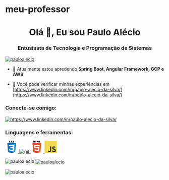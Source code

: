 # meu-professor
<h1 align="center">Olá 👋, Eu sou Paulo Alécio</h1>
<h3 align="center">Entusiasta de Tecnologia e Programação de Sistemas</h3>

<p align="left"> <a href="https://github.com/ryo-ma/github-profile-trophy"><img src="https://github-profile-trophy.vercel.app/?username=pauloalecio" alt="pauloalecio" /></a> </p>

- 🌱 Atualmente estou apredendo **Spring Boot, Angular Framework, GCP e AWS**

- 📄 Você pode verificar minhas experiências em [https://www.linkedin.com/in/paulo-alecio-da-silva/](https://www.linkedin.com/in/paulo-alecio-da-silva/)

<h3 align="left">Conecte-se comigo:</h3>
<p align="left">
<a href="https://linkedin.com/in/https://www.linkedin.com/in/paulo-alecio-da-silva/" target="blank"><img align="center" src="https://raw.githubusercontent.com/rahuldkjain/github-profile-readme-generator/master/src/images/icons/Social/linked-in-alt.svg" alt="https://www.linkedin.com/in/paulo-alecio-da-silva/" height="30" width="40" /></a>
</p>

<h3 align="left">Linguagens e ferramentas:</h3>
<p align="left"> <a href="https://www.w3schools.com/css/" target="_blank" rel="noreferrer"> <img src="https://raw.githubusercontent.com/devicons/devicon/master/icons/css3/css3-original-wordmark.svg" alt="css3" width="40" height="40"/> </a> <a href="https://git-scm.com/" target="_blank" rel="noreferrer"> <img src="https://www.vectorlogo.zone/logos/git-scm/git-scm-icon.svg" alt="git" width="40" height="40"/> </a> <a href="https://www.w3.org/html/" target="_blank" rel="noreferrer"> <img src="https://raw.githubusercontent.com/devicons/devicon/master/icons/html5/html5-original-wordmark.svg" alt="html5" width="40" height="40"/> </a> <a href="https://developer.mozilla.org/en-US/docs/Web/JavaScript" target="_blank" rel="noreferrer"> <img src="https://raw.githubusercontent.com/devicons/devicon/master/icons/javascript/javascript-original.svg" alt="javascript" width="40" height="40"/> </a> </p>

<p><img align="left" src="https://github-readme-stats.vercel.app/api/top-langs?username=pauloalecio&show_icons=true&locale=en&layout=compact" alt="pauloalecio" /></p>

<p>&nbsp;<img align="center" src="https://github-readme-stats.vercel.app/api?username=pauloalecio&show_icons=true&locale=en" alt="pauloalecio" /></p>

<p><img align="center" src="https://github-readme-streak-stats.herokuapp.com/?user=pauloalecio&" alt="pauloalecio" /></p>

